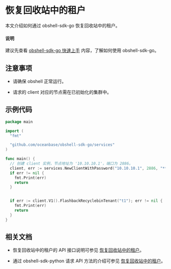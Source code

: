 # 恢复回收站中的租户

本文介绍如何通过 obshell-sdk-go 恢复回收站中的租户。

<main id="notice" type='explain'>
  <h4>说明</h4>
  <p>建议先查看 <a href='../100.quickstart-of-go.md'>obshell-sdk-go 快速上手</a> 内容，了解如何使用 obshell-sdk-go。</p>
</main>

## 注意事项

* 请确保 obshell 正常运行。

* 请求的 client 对应的节点需在已初始化的集群中。

## 示例代码

```go
package main

import (
  "fmt"

  "github.com/oceanbase/obshell-sdk-go/services"
)

func main() {
  // 创建 client 实例，节点地址为 '10.10.10.1'，端口为 2886。
  client, err := services.NewClientWithPassword("10.10.10.1", 2886, "****")
  if err != nil {
    fmt.Print(err)
    return
  }


  if err := client.V1().FlashbackRecyclebinTenant("t1"); err != nil {
    fmt.Print(err)
    return
  }
}
```

## 相关文档

* 恢复回收站中的租户的 API 接口说明可参见 [恢复回收站中的租户](../../../400.obshell-api-reference/800.recycle-bin-management/200.restore-tenants-in-the-recycle-bin.md)。

* 通过 obshell-sdk-python 请求 API 方法的介绍可参见 [恢复回收站中的租户](../../100.python/800.recycle-bin-management/200.restore-tenants-in-the-recycle-bin-of-python.md)。

